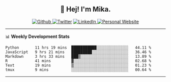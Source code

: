 <h2 align="center">👋 Hej! I'm Mika.</h2>
<p align="center">
  <a 
    href="https://github.com/jonas-mika" 
    target="_blank">
    <img 
      alt="Github" 
      src="https://img.shields.io/badge/GitHub-%2312100E.svg?&style=for-the-badge&logo=Github&logoColor=white"
    />
  </a> 
  <a href="https://www.instagram.com/mikasenghaas/" target="_blank"><img alt="Twitter" src="https://img.shields.io/badge/instagram-%231DA1F2.svg?&style=for-the-badge&logo=instagram&logoColor=white&color=red" /></a> 
  <a 
    href="https://www.linkedin.com/in/jonas-mika-senghaas/" 
    target="_blank">
    <img 
      alt="LinkedIn" 
      src="https://img.shields.io/badge/linkedin-%230077B5.svg?&style=for-the-badge&logo=linkedin&logoColor=white" 
    />
  </a> 
  <a 
    href="http://jonas-mika.de/" 
    target="_blank">
    <img 
      alt="Personal Website" 
      src="https://img.shields.io/endpoint?url=https%3A%2F%2Fjonas-mika.herokuapp.com%2Fbadge&color=grey&labelColor=grey" 
    />
  </a> 
</p>

-------

📊 **Weekly Development Stats**
<!--START_SECTION:waka-->

```text
Python       11 hrs 19 mins  ███████████░░░░░░░░░░░░░░   44.11 %
JavaScript   9 hrs 21 mins   █████████░░░░░░░░░░░░░░░░   36.46 %
Markdown     3 hrs 33 mins   ███▒░░░░░░░░░░░░░░░░░░░░░   13.89 %
R            41 mins         ▓░░░░░░░░░░░░░░░░░░░░░░░░   02.68 %
Text         19 mins         ▒░░░░░░░░░░░░░░░░░░░░░░░░   01.23 %
tmux         9 mins          ░░░░░░░░░░░░░░░░░░░░░░░░░   00.64 %
```

<!--END_SECTION:waka-->

-------

